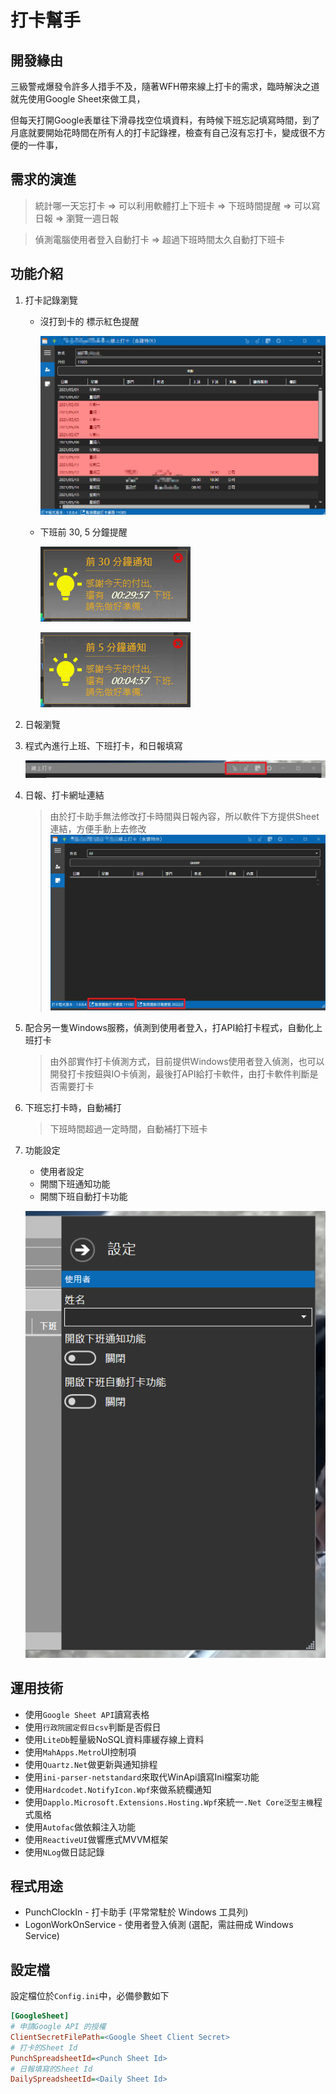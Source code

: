 # 打卡幫手
## 開發緣由
三級警戒爆發令許多人措手不及，隨著WFH帶來線上打卡的需求，臨時解決之道就先使用Google Sheet來做工具，  

但每天打開Google表單往下滑尋找空位填資料，有時候下班忘記填寫時間，到了月底就要開始花時間在所有人的打卡記錄裡，檢查有自己沒有忘打卡，變成很不方便的一件事，  

## 需求的演進
> 統計哪一天忘打卡 => 可以利用軟體打上下班卡 => 下班時間提醒 => 可以寫日報 => 瀏覽一週日報

> 偵測電腦使用者登入自動打卡 => 超過下班時間太久自動打下班卡

## 功能介紹
1. 打卡記錄瀏覽
    * 沒打到卡的 標示紅色提醒
   
      ![Non Punch](./snapshot/NonPunch.jpg)  
     
    * 下班前 30, 5 分鐘提醒
   
      ![30分鐘前通知](./snapshot/30MinuteNotify.jpg)  
   
      ![5分鐘前通知](./snapshot/5MinuteNotify.jpg)  

2. 日報瀏覽

3. 程式內進行上班、下班打卡，和日報填寫

   ![日報填寫](./snapshot/PunchAndDaily.png)

4. 日報、打卡網址連結
   > 由於打卡助手無法修改打卡時間與日報內容，所以軟件下方提供Sheet連結，方便手動上去修改
   ![開啟打卡連結](./snapshot/ExtraUrl.jpg)

5. 配合另一隻Windows服務，偵測到使用者登入，打API給打卡程式，自動化上班打卡
   > 由外部實作打卡偵測方式，目前提供Windows使用者登入偵測，也可以開發打卡按鈕與IO卡偵測，最後打API給打卡軟件，由打卡軟件判斷是否需要打卡

6. 下班忘打卡時，自動補打
    > 下班時間超過一定時間，自動補打下班卡

7. 功能設定
   * 使用者設定
   * 開關下班通知功能
   * 開關下班自動打卡功能
   
   ![Setting](./snapshot/Setting.png)  

## 運用技術
   * 使用`Google Sheet API`讀寫表格
   * 使用`行政院國定假日csv`判斷是否假日
   * 使用`LiteDb`輕量級NoSQL資料庫緩存線上資料
   * 使用`MahApps.Metro`UI控制項
   * 使用`Quartz.Net`做更新與通知排程
   * 使用`ini-parser-netstandard`來取代WinApi讀寫Ini檔案功能
   * 使用`Hardcodet.NotifyIcon.Wpf`來做系統欄通知
   * 使用`Dapplo.Microsoft.Extensions.Hosting.Wpf`來統一`.Net Core泛型主機`程式風格
   * 使用`Autofac`做依賴注入功能
   * 使用`ReactiveUI`做響應式MVVM框架
   * 使用`NLog`做日誌記錄

## 程式用途
   * PunchClockIn - 打卡助手 (平常常駐於 Windows 工具列)
   * LogonWorkOnService - 使用者登入偵測 (選配，需註冊成 Windows Service)

## 設定檔
設定檔位於`Config.ini`中，必備參數如下
``` ini
[GoogleSheet]
# 申請Google API 的授權
ClientSecretFilePath=<Google Sheet Client Secret>
# 打卡的Sheet Id
PunchSpreadsheetId=<Punch Sheet Id>
# 日報填寫的Sheet Id
DailySpreadsheetId=<Daily Sheet Id>
```
